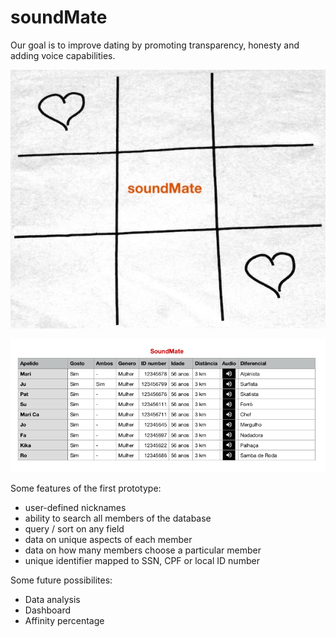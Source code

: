 # soundMate

Our goal is to improve dating by promoting transparency, honesty and adding voice capabilities.

![screen print](https://github.com/fismerio/soundMate/blob/master/docs/soundMate-red.jpg)

![screen print](https://github.com/fismerio/soundMate/blob/master/docs/soundmate.png)

Some features of the first prototype:

- user-defined nicknames
- ability to search all members of the database
- query / sort on any field
- data on unique aspects of each member
- data on how many members choose a particular member
- unique identifier mapped to SSN, CPF or local ID number

Some future possibilites:

- Data analysis
- Dashboard
- Affinity percentage
